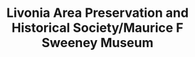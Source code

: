---
layout: repo
title: "Livonia Area Preservation and Historical Society/Maurice F Sweeney Museum"
id: 20714
permalink: repos/20714/
---
